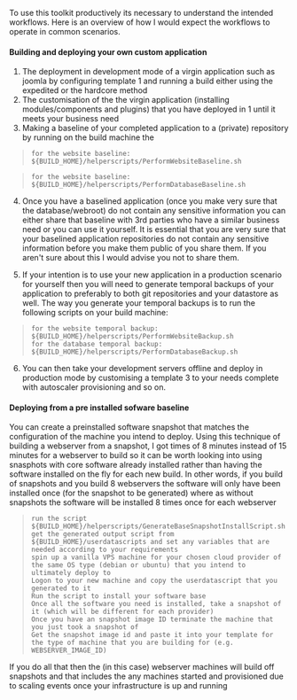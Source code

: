 To use this toolkit productively its necessary to understand the intended workflows. Here is an overview of how I would expect the workflows to operate in common scenarios.

#### Building and deploying your own custom application

1. The deployment in development mode of a virgin application such as joomla by configuring template 1 and running a build either using the expedited or the hardcore method
2. The customisation of the the virgin application (installing modules/components and plugins) that you have deployed in 1 until it meets your business need
3. Making a baseline of your completed application to a (private) repository by running on the build machine the

>     for the website baseline: ${BUILD_HOME}/helperscripts/PerformWebsiteBaseline.sh

>     for the website baseline: ${BUILD_HOME}/helperscripts/PerformDatabaseBaseline.sh

 4. Once you have a baselined application (once you make very sure that the database/webroot) do not contain any sensitive information you can either share that baseline with 3rd parties who have a similar business need or you can use it yourself. It is essential that you are very sure that your baselined application repositories do not contain any sensitive information before you make them public of you share them. If you aren't sure about this I would advise you not to share them.

5. If your intention is to use your new application in a production scenario for yourself then you will need to generate temporal backups of your application to preferably to both git repositories and your datastore as well. The way you generate your temporal backups is to run the following scripts on your build machine:

>     for the website temporal backup:  ${BUILD_HOME}/helperscripts/PerformWebsiteBackup.sh
>     for the database temporal backup: ${BUILD_HOME}/helperscripts/PerformDatabaseBackup.sh

6. You can then take your development servers offline and deploy in production mode by customising a template 3 to your needs complete with autoscaler provisioning and so on.

#### Deploying from a pre installed sofware baseline

You can create a preinstalled software snapshot that matches the configuration of the machine you intend to deploy. Using this technique of building a webserver from a snapshot, I got times of 8 minutes instead of 15 minutes for a webserver to build so it can be worth looking into using snasphots with core software already installed rather than having the software installed on the fly for each new build. In other words, if you build of snapshots and you build 8 webservers the software will only have been installed once (for the snapshot to be generated) where as without snapshots the software will be installed 8 times once for each webserver

>     run the script ${BUILD_HOME}/helperscripts/GenerateBaseSnapshotInstallScript.sh
>     get the generated output script from ${BUILD_HOME}/userdatascripts and set any variables that are needed according to your requirements
>     spin up a vanilla VPS machine for your chosen cloud provider of the same OS type (debian or ubuntu) that you intend to ultimately deploy to
>     Logon to your new machine and copy the userdatascript that you generated to it
>     Run the script to install your software base
>     Once all the software you need is installed, take a snapshot of it (which will be different for each provider)
>     Once you have an snapshot image ID terminate the machine that you just took a snapshot of
>     Get the snapshot image id and paste it into your template for the type of machine that you are building for (e.g. WEBSERVER_IMAGE_ID)

If you do all that then the (in this case) webserver machines will build off snapshots and that includes the any machines started and provisioned due to scaling events once your infrastructure is up and running



   
